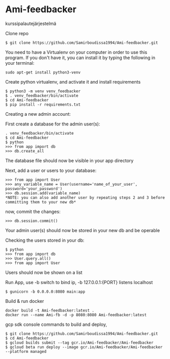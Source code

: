 # Ami-feedbacker
kurssipalautejärjestelmä

Clone repo
```
$ git clone https://github.com/Samirboudissa1994/Ami-feedbacker.git
```
You need to have a Virtualenv on your computer in order to use this program. If you don't have it, you can install it by typing the following in your terminal:

```
sudo apt-get install python3-venv
```

Create python virtualenv, and activate it and install requirements 
```
$ python3 -m venv venv_feedbacker
$ . venv_feedbacker/bin/activate
$ cd Ami-feedbacker
$ pip install -r requirements.txt
```

Creating a new admin account:

First create a database for the admin user(s):
```
. venv_feedbacker/bin/activate
$ cd Ami-feedbacker
$ python
>>> from app import db
>>> db.create_all
```
The database file should now be visible in your app directory

Next, add a user or users to your database:
```
>>> from app import User
>>> any_variable_name = User(username='name_of_your_user', password='your_password')
>>> db.session.add(variable_name)
*NOTE: you can also add another user by repeating steps 2 and 3 before committing them to your new db*
```
now, commit the changes:
```
>>> db.session.commit()
```
Your admin user(s) should now be stored in your new db and be operable

Checking the users stored in your db:
```
$ python
>>> from app import db
>>> User.query.all()
>>> from app import User
```
Users should now be shown on a list


Run App, use -b switch to bind ip, -b 127.0.0.1:{PORT} listens localhost
```
$ gunicorn -b 0.0.0.0:8080 main:app
```

Build & run docker
```
docker build -t Ami-feedbacker:latest .
docker run --name Ami-fb -d -p 8080:8080 Ami-feedbacker:latest
```

gcp sdk console commands to build and deploy, 
```
$ git clone https://github.com/Samirboudissa1994/Ami-feedbacker.git
$ cd Ami-feedbacker
$ gcloud builds submit --tag gcr.io/Ami-feedbacker/Ami-feedbacker
$ gcloud beta run deploy --image gcr.io/Ami-feedbacker/Ami-feedbacker --platform managed
```
